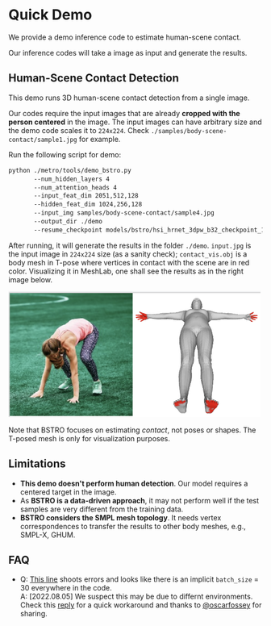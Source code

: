 # Quick Demo 
We provide a demo inference code to estimate human-scene contact.

Our inference codes will take a image as input and generate the results.

## Human-Scene Contact Detection

This demo runs 3D human-scene contact detection from a single image. 

Our codes require the input images that are already **cropped with the person centered** in the image. The input images can have arbitrary size and the demo code scales it to `224x224`. 
Check `./samples/body-scene-contact/sample1.jpg` for example. 

Run the following script for demo:


```bash
python ./metro/tools/demo_bstro.py 
       --num_hidden_layers 4 
       --num_attention_heads 4 
       --input_feat_dim 2051,512,128 
       --hidden_feat_dim 1024,256,128 
       --input_img samples/body-scene-contact/sample4.jpg
       --output_dir ./demo 
       --resume_checkpoint models/bstro/hsi_hrnet_3dpw_b32_checkpoint_15.bin
```
After running, it will generate the results in the folder `./demo`. `input.jpg` is the input image in `224x224` size (as a sanity check); `contact_vis.obj` is a body mesh in T-pose where vertices in contact with the scene are in red color. Visualizing it in MeshLab, one shall see the results as in the right image below.

 <img src="../docs/res_vis_1.png" width="500"> 

Note that BSTRO focuses on estimating *contact*, not poses or shapes. The T-posed mesh is only for visualization purposes. 

## Limitations

 - **This demo doesn't perform human detection**. Our model requires a centered target in the image. 
 - As **BSTRO is a data-driven approach**, it may not perform well if the test samples are very different from the training data. 
 - **BSTRO considers the SMPL mesh topology**. It needs vertex correspondences to transfer the results to other body meshes, e.g., SMPL-X, GHUM. 

 ## FAQ
 - Q: [This line](https://github.com/paulchhuang/bstro/blob/612099a07e02056cb852f89e3e581ce1f8a8cdd2/metro/modeling/bert/modeling_bstro.py#L202) shoots errors and looks like there is an implicit `batch_size` = 30 everywhere in the code.\
 A: [2022.08.05] We suspect this may be due to differnt environments. Check this [reply](https://github.com/paulchhuang/bstro/issues/3#issuecomment-1206277133) for a quick workaround and thanks to [@oscarfossey](https://github.com/oscarfossey) for sharing. 




